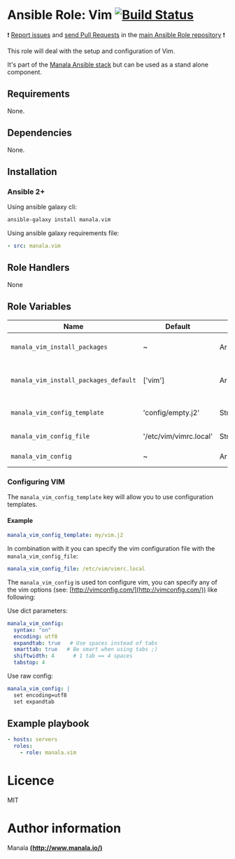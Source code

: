 # Ansible Role: Vim [![Build Status](https://travis-ci.org/manala/ansible-role-vim.svg?branch=master)](https://travis-ci.org/manala/ansible-role-vim)

:exclamation: [Report issues](https://github.com/manala/ansible-roles/issues) and [send Pull Requests](https://github.com/manala/ansible-roles/pulls) in the [main Ansible Role repository](https://github.com/manala/ansible-roles) :exclamation:

This role will deal with the setup and configuration of Vim.

It's part of the [Manala Ansible stack](http://www.manala.io) but can be used as a stand alone component.

## Requirements

None.

## Dependencies

None.

## Installation

### Ansible 2+

Using ansible galaxy cli:

```bash
ansible-galaxy install manala.vim
```

Using ansible galaxy requirements file:

```yaml
- src: manala.vim
```

## Role Handlers

None

## Role Variables

| Name                                  | Default                | Type         | Description                            |
| ------------------------------------- | ---------------------- | ------------ | -------------------------------------- |
| `manala_vim_install_packages`         | ~                      | Array        | Dependency packages to install         |
| `manala_vim_install_packages_default` | ['vim']                | Array        | Default dependency packages to install |
| `manala_vim_config_template`          | 'config/empty.j2'      | String       | `vimrc.local` template path            |
| `manala_vim_config_file`              | '/etc/vim/vimrc.local' | String       | Configuration file path                |
| `manala_vim_config`                   | ~                      | Array/String | Configuration directives               |

### Configuring VIM

The `manala_vim_config_template` key will allow you to use configuration templates.

#### Example

```yaml
manala_vim_config_template: my/vim.j2
```
In combination with it you can specify the vim configuration file with the `manala_vim_config_file`:

```yaml
manala_vim_config_file: /etc/vim/vimrc.local
```

The `manala_vim_config` is used ton configure vim, you can specify any of the vim options (see: [http://vimconfig.com/](http://vimconfig.com/)) like following:

Use dict parameters:
```yaml
manala_vim_config:
  syntax: "on"
  encoding: utf8
  expandtab: true   # Use spaces instead of tabs
  smarttab: true   # Be smart when using tabs ;)
  shiftwidth: 4      # 1 tab == 4 spaces
  tabstop: 4
```

Use raw config:
```yaml
manala_vim_config: |
  set encoding=utf8
  set expandtab
```

## Example playbook

```yaml
- hosts: servers
  roles:
    - role: manala.vim
```

# Licence

MIT

# Author information

Manala [**(http://www.manala.io/)**](http://www.manala.io)
